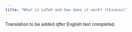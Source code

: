 ```yaml
---
title: "What is LaTeX and how does it work? (Chinese)"
---
```

Translation to be added _after_ English text completed.
